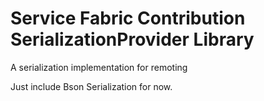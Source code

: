 ﻿# Service Fabric Contribution SerializationProvider Library

A serialization implementation for remoting

Just include Bson Serialization for now.